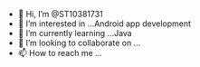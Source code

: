 - 👋 Hi, I’m @ST10381731
- 👀 I’m interested in ...Android app development
- 🌱 I’m currently learning ...Java
- 💞️ I’m looking to collaborate on ...
- 📫 How to reach me ...

<!---
ST10381731/ST10381731 is a ✨ special ✨ repository because its `README.md` (this file) appears on your GitHub profile.
You can click the Preview link to take a look at your changes.
--->
